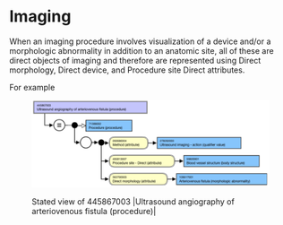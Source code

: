 # Imaging

When an imaging procedure involves visualization of a device and/or a morphologic abnormality in addition to an anatomic site, all of these are direct objects of imaging and therefore are represented using Direct morphology, Direct device, and Procedure site Direct attributes.

For example

<figure><img src="../../../../../../.gitbook/assets/image (12).png" alt=""><figcaption><p>Stated view of 445867003 |Ultrasound angiography of arteriovenous fistula (procedure)|</p></figcaption></figure>
